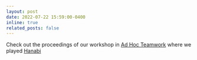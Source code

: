 ```yaml
---
layout: post
date: 2022-07-22 15:59:00-0400
inline: true
related_posts: false
---
```


Check out the proceedings of our workshop in [Ad Hoc Teamwork](https://sites.google.com/view/ad-hoc-teamwork/) where we played [Hanabi](https://twitter.com/IJCAIconf/status/1551182997017296897)
